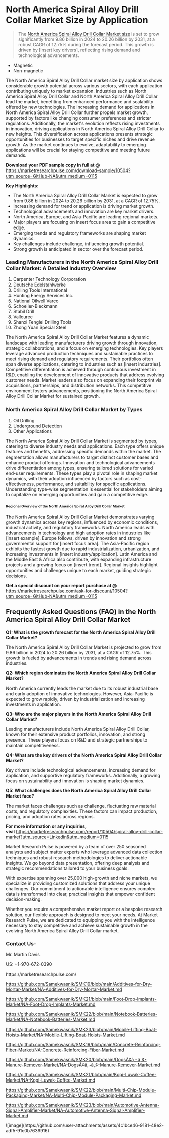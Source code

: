 <h1>North America Spiral Alloy Drill Collar Market&nbsp;Size by Application</h1><blockquote><p>The <a href="https://marketresearchpulse.com/download-sample/10504?utm_source=GitHub-NA&amp;utm_medium=0115">North America Spiral Alloy Drill Collar Market size</a> is set to grow significantly from 9.86 billion in 2024 to 20.26 billion by 2031, at a robust CAGR of 12.75% during the forecast period. This growth is driven by [insert key drivers], reflecting rising demand and technological advancements.</p></blockquote><ul><li>Magnetic<li> Non-magnetic</li></ul><p>The North America Spiral Alloy Drill Collar market size by application shows considerable growth potential across various sectors, with each application contributing uniquely to market expansion. Industries such as North America Spiral Alloy Drill Collar and North America Spiral Alloy Drill Collar lead the market, benefiting from enhanced performance and scalability offered by new technologies. The increasing demand for applications in North America Spiral Alloy Drill Collar further propels market growth, supported by factors like changing consumer preferences and stricter regulations. Additionally, the market's evolution reflects rising investments in innovation, driving applications in North America Spiral Alloy Drill Collar to new heights. This diversification across applications presents strategic opportunities for businesses to target specific niches and drive revenue growth. As the market continues to evolve, adaptability to emerging applications will be crucial for staying competitive and meeting future demands.</p><p><strong>Download your PDF sample copy in full at @ </strong><a href="https://marketresearchpulse.com/download-sample/10504?utm_source=GitHub-NA&amp;utm_medium=0115">https://marketresearchpulse.com/download-sample/10504?utm_source=GitHub-NA&amp;utm_medium=0115</a></p><p><strong>Key Highlights: </strong></p><ul><li>The North America Spiral Alloy Drill Collar Market is expected to grow from 9.86 billion in 2024 to 20.26 billion by 2031, at a CAGR of 12.75%.</li><li>Increasing demand for trend or application is driving market growth.</li><li>Technological advancements and innovation are key market drivers.</li><li>North America, Europe, and Asia-Pacific are leading regional markets.</li><li>Major players are focusing on insert focus area to gain a competitive edge.</li><li>Emerging trends and regulatory frameworks are shaping market dynamics.</li><li>Key challenges include challenge, influencing growth potential.</li><li>Strong growth is anticipated in sector over the forecast period.</li></ul><h3>Leading Manufacturers in the North America Spiral Alloy Drill Collar Market: A Detailed Industry Overview</h3><ol><li>Carpenter Technology Corporation</li><li>Deutsche Edelstahlwerke</li><li>Drilling Tools International</li><li>Hunting Energy Services Inc.</li><li>National Oilwell Varco</li><li>Schoeller-Bleckmann</li><li>Stabil Drill</li><li>Vallourec</li><li>Shanxi Fenglei Drilling Tools</li><li>Zhong Yuan Special Steel</li></ol><div class="flex max-w-full flex-col flex-grow"><div class="min-h-8 text-message flex w-full flex-col items-end gap-2 whitespace-normal break-words [.text-message+&amp;]:mt-5" dir="auto" data-message-author-role="assistant" data-message-id="fd8432e4-4910-450d-b182-61b7bfb0a01f" data-message-model-slug="gpt-4o"><div class="flex w-full flex-col gap-1 empty:hidden first:pt-[3px]"><div class="markdown prose w-full break-words dark:prose-invert light"><p>The North America Spiral Alloy Drill Collar Market features a dynamic landscape with leading manufacturers driving growth through innovation, strategic collaborations, and a focus on emerging technologies. Key players leverage advanced production techniques and sustainable practices to meet rising demand and regulatory requirements. Their portfolios often span diverse applications, catering to industries such as [insert industries]. Competitive differentiation is achieved through continuous investment in R&amp;D, enabling the development of innovative products that address evolving customer needs. Market leaders also focus on expanding their footprint via acquisitions, partnerships, and distribution networks. This competitive environment fosters advancements, positioning the North America Spiral Alloy Drill Collar Market for sustained growth.</p></div></div></div></div><h3>North America Spiral Alloy Drill Collar Market by Types</h3><ol><li>Oil Drilling<li> Underground Detection<li> Other Applications</li></ol><div class="flex max-w-full flex-col flex-grow"><div class="min-h-8 text-message flex w-full flex-col items-end gap-2 whitespace-normal break-words [.text-message+&amp;]:mt-5" dir="auto" data-message-author-role="assistant" data-message-id="084470be-0bb7-4664-bddf-5156b4f41249" data-message-model-slug="gpt-4o-mini"><div class="flex w-full flex-col gap-1 empty:hidden first:pt-[3px]"><div class="markdown prose w-full break-words dark:prose-invert light"><p>The North America Spiral Alloy Drill Collar Market is segmented by types, catering to diverse industry needs and applications. Each type offers unique features and benefits, addressing specific demands within the market. The segmentation allows manufacturers to target distinct customer bases and enhance product offerings. Innovation and technological advancements drive differentiation among types, ensuring tailored solutions for varied end-user requirements. These types play a pivotal role in shaping market dynamics, with their adoption influenced by factors such as cost-effectiveness, performance, and suitability for specific applications. Understanding type-wise segmentation is essential for stakeholders aiming to capitalize on emerging opportunities and gain a competitive edge.</p></div></div></div></div><h3><span style="font-size: 11px;">Regional Overview of the North America Spiral Alloy Drill Collar Market</span></h3><div class="flex max-w-full flex-col flex-grow"><div class="min-h-8 text-message flex w-full flex-col items-end gap-2 whitespace-normal break-words [.text-message+&amp;]:mt-5" dir="auto" data-message-author-role="assistant" data-message-id="e9038762-ce64-4e30-91c9-9bd413514231" data-message-model-slug="gpt-4o-mini"><div class="flex w-full flex-col gap-1 empty:hidden first:pt-[3px]"><div class="markdown prose w-full break-words dark:prose-invert light"><p>The North America Spiral Alloy Drill Collar Market demonstrates varying growth dynamics across key regions, influenced by economic conditions, industrial activity, and regulatory frameworks. North America leads with advancements in technology and high adoption rates in industries like [insert example]. Europe follows, driven by innovation and strong governmental support for [insert focus area]. The Asia-Pacific region exhibits the fastest growth due to rapid industrialization, urbanization, and increasing investments in [insert industry/application]. Latin America and the Middle East &amp; Africa also contribute, with expanding infrastructure projects and a growing focus on [insert trend]. Regional insights highlight opportunities and challenges unique to each market, guiding strategic decisions.</p></div></div></div></div><p><strong>Get a special discount on your report purchase at @ </strong><a href="https://marketresearchpulse.com/ask-for-discount/10504?utm_source=GitHub-NA&amp;utm_medium=0115">https://marketresearchpulse.com/ask-for-discount/10504?utm_source=GitHub-NA&amp;utm_medium=0115</a></p><h2>Frequently Asked Questions (FAQ) in the North America Spiral Alloy Drill Collar Market</h2><p><strong>Q1: What is the growth forecast for the North America Spiral Alloy Drill Collar Market?</strong></p><p>The North America Spiral Alloy Drill Collar Market is projected to grow from 9.86 billion in 2024 to 20.26 billion by 2031, at a CAGR of 12.75%. This growth is fueled by advancements in trends and rising demand across industries.</p><p><strong>Q2: Which region dominates the North America Spiral Alloy Drill Collar Market?</strong></p><p>North America currently leads the market due to its robust industrial base and early adoption of innovative technologies. However, Asia-Pacific is expected to grow rapidly, driven by industrialization and increasing investments in application.</p><p><strong>Q3: Who are the major players in the North America Spiral Alloy Drill Collar Market?</strong></p><p>Leading manufacturers include North America Spiral Alloy Drill Collar, known for their extensive product portfolios, innovation, and strong presence. These players focus on R&amp;D and strategic partnerships to maintain competitiveness.</p><p><strong>Q4: What are the key drivers of the North America Spiral Alloy Drill Collar Market?</strong></p><p>Key drivers include technological advancements, increasing demand for application, and supportive regulatory frameworks. Additionally, a growing focus on sustainability and innovation is shaping market dynamics.</p><p><strong>Q5: What challenges does the North America Spiral Alloy Drill Collar Market face?</strong></p><p>The market faces challenges such as challenge, fluctuating raw material costs, and regulatory complexities. These factors can impact production, pricing, and adoption rates across regions.</p><p><strong>For more information or any inquiries, visit&nbsp;</strong><a href="https://marketresearchpulse.com/report/10504/spiral-alloy-drill-collar-market?utm_source=Linkedin&utm_medium=0115">https://marketresearchpulse.com/report/10504/spiral-alloy-drill-collar-market?utm_source=Linkedin&utm_medium=0115</a></p><p>Market Research Pulse is powered by a team of over 250 seasoned analysts and subject matter experts who leverage advanced data collection techniques and robust research methodologies to deliver actionable insights. We go beyond data presentation, offering deep analysis and strategic recommendations tailored to your business goals.</p><p>With expertise spanning over 25,000 high-growth and niche markets, we specialize in providing customized solutions that address your unique challenges. Our commitment to actionable intelligence ensures complex data is transformed into clear, practical insights that empower confident decision-making.</p><p>Whether you require a comprehensive market report or a bespoke research solution, our flexible approach is designed to meet your needs. At Market Research Pulse, we are dedicated to equipping you with the intelligence necessary to stay competitive and achieve sustainable growth in the evolving North America Spiral Alloy Drill Collar market.</p><h3><strong>Contact Us-</strong></h3><p>Mr. Martin Davis</p><p>US: +1-970-672-0390</p><p>https://marketresearchpulse.com/</p><p><a href="https://github.com/Samekwasnik/SMK19/blob/main/Additives-for-Dry-Mortar-Market/NA-Additives-for-Dry-Mortar-Market.md">https://github.com/Samekwasnik/SMK19/blob/main/Additives-for-Dry-Mortar-Market/NA-Additives-for-Dry-Mortar-Market.md</a></p><p><a href="https://github.com/Samekwasnik/SMK21/blob/main/Foot-Drop-Implants-Market/NA-Foot-Drop-Implants-Market.md">https://github.com/Samekwasnik/SMK21/blob/main/Foot-Drop-Implants-Market/NA-Foot-Drop-Implants-Market.md</a></p><p><a href="https://github.com/Samekwasnik/SMK22/blob/main/Notebook-Batteries-Market/NA-Notebook-Batteries-Market.md">https://github.com/Samekwasnik/SMK22/blob/main/Notebook-Batteries-Market/NA-Notebook-Batteries-Market.md</a></p><p><a href="https://github.com/Samekwasnik/SMK23/blob/main/Mobile-Lifting-Boat-Hoists-Market/NA-Mobile-Lifting-Boat-Hoists-Market.md">https://github.com/Samekwasnik/SMK23/blob/main/Mobile-Lifting-Boat-Hoists-Market/NA-Mobile-Lifting-Boat-Hoists-Market.md</a></p><p><a href="https://github.com/Samekwasnik/SMK19/blob/main/Concrete-Reinforcing-Fiber-Market/NA-Concrete-Reinforcing-Fiber-Market.md">https://github.com/Samekwasnik/SMK19/blob/main/Concrete-Reinforcing-Fiber-Market/NA-Concrete-Reinforcing-Fiber-Market.md</a></p><p><a href="https://github.com/Samekwasnik/SMK20/blob/main/DogsÃ¢â‚¬â„¢-Manure-Remover-Market/NA-DogsÃ¢â‚¬â„¢-Manure-Remover-Market.md">https://github.com/Samekwasnik/SMK20/blob/main/DogsÃ¢â‚¬â„¢-Manure-Remover-Market/NA-DogsÃ¢â‚¬â„¢-Manure-Remover-Market.md</a></p><p><a href="https://github.com/Samekwasnik/SMK21/blob/main/Kopi-Luwak-Coffee-Market/NA-Kopi-Luwak-Coffee-Market.md">https://github.com/Samekwasnik/SMK21/blob/main/Kopi-Luwak-Coffee-Market/NA-Kopi-Luwak-Coffee-Market.md</a></p><p><a href="https://github.com/Samekwasnik/SMK22/blob/main/Multi-Chip-Module-Packaging-Market/NA-Multi-Chip-Module-Packaging-Market.md">https://github.com/Samekwasnik/SMK22/blob/main/Multi-Chip-Module-Packaging-Market/NA-Multi-Chip-Module-Packaging-Market.md</a></p><p><a href="https://github.com/Samekwasnik/SMK23/blob/main/Automotive-Antenna-Signal-Amplifier-Market/NA-Automotive-Antenna-Signal-Amplifier-Market.md">https://github.com/Samekwasnik/SMK23/blob/main/Automotive-Antenna-Signal-Amplifier-Market/NA-Automotive-Antenna-Signal-Amplifier-Market.md</a></p>
![image](https://github.com/user-attachments/assets/4c1bce46-9181-48e2-adf5-91c0b7639916)
